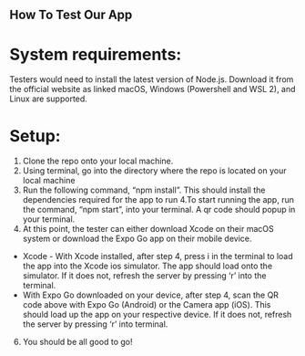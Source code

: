 ## How To Test Our App

# System requirements:
Testers would need to install the latest version of Node.js. Download it from the official website as linked
macOS, Windows (Powershell and WSL 2), and Linux are supported.

# Setup:
1. Clone the repo onto your local machine.
2. Using terminal, go into the directory where the repo is located on your local machine
3. Run the following command, “npm install”. This should install the dependencies required for the app to run
4.To start running the app, run the command, “npm start”, into your terminal. A qr code should popup in your terminal. 
5. At this point, the tester can either download Xcode on their macOS system or download the Expo Go app on their mobile device.
* Xcode - With Xcode installed, after step 4, press i in the terminal to load the app into the Xcode ios simulator. The app should load onto the simulator. If it does not, refresh the server by pressing ‘r’ into the terminal.
* With Expo Go downloaded on your device, after step 4, scan the QR code above with Expo Go (Android) or the Camera app (iOS). This should load up the app on your respective device. If it does not, refresh the server by pressing ‘r’ into terminal.
6. You should be all good to go!
